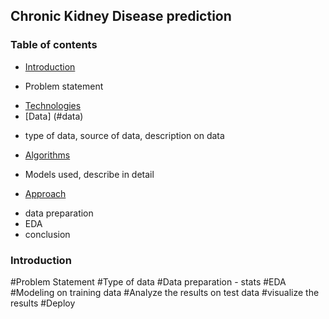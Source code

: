 ## Chronic Kidney Disease prediction

### Table of contents
* [Introduction](#introduction)
 - Problem statement
* [Technologies](#technologies)
* [Data] (#data)
 - type of data, source of data, description on data
* [Algorithms](#algorithms)
 - Models used, describe in detail
* [Approach](#approach)
- data preparation
- EDA
- conclusion
### Introduction


#Problem Statement
#Type of data
#Data preparation - stats
#EDA 
#Modeling on training data
#Analyze the results on test data
#visualize the results
#Deploy
